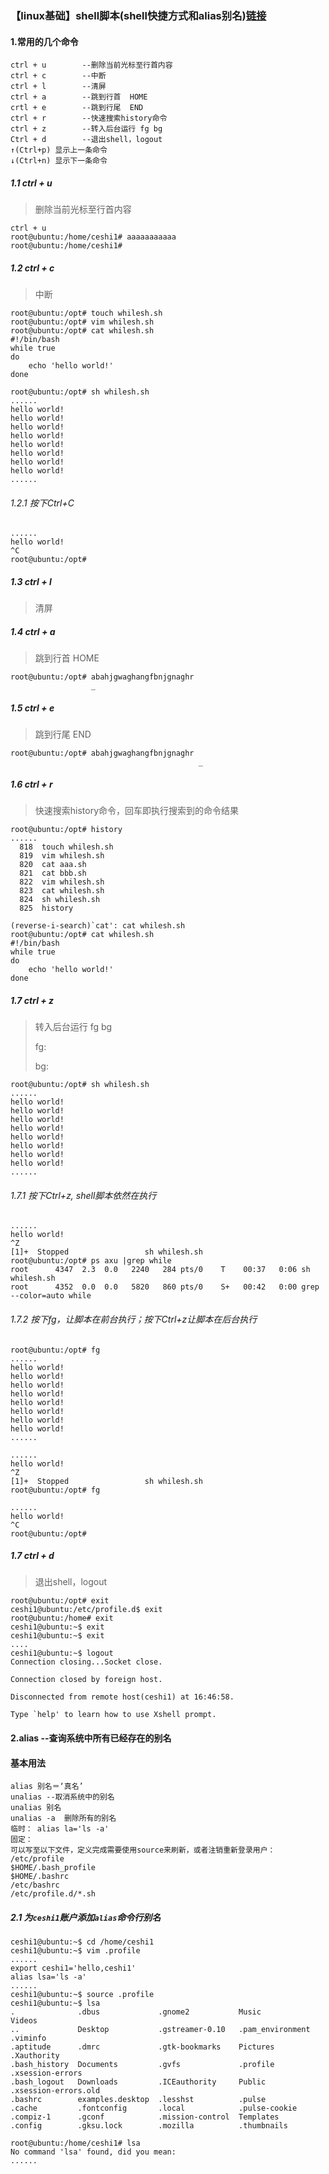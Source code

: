 ### 【linux基础】shell脚本(shell快捷方式和alias别名)[链接](https://www.jianshu.com/p/f3595f7e36bd)

#### 1.常用的几个命令
```
ctrl + u        --删除当前光标至行首内容
ctrl + c        --中断
ctrl + l        --清屏
ctrl + a        --跳到行首  HOME
crtl + e        --跳到行尾  END
ctrl + r        --快速搜索history命令
ctrl + z        --转入后台运行 fg bg
Ctrl + d        --退出shell，logout
↑(Ctrl+p) 显示上一条命令
↓(Ctrl+n) 显示下一条命令
```

##### 1.1 ctrl + u 
> 删除当前光标至行首内容
```
ctrl + u 
root@ubuntu:/home/ceshi1# aaaaaaaaaaa
root@ubuntu:/home/ceshi1# 
```

##### 1.2 ctrl + c
> 中断
```
root@ubuntu:/opt# touch whilesh.sh
root@ubuntu:/opt# vim whilesh.sh
root@ubuntu:/opt# cat whilesh.sh
#!/bin/bash
while true
do
	echo 'hello world!'
done

root@ubuntu:/opt# sh whilesh.sh
......
hello world!
hello world!
hello world!
hello world!
hello world!
hello world!
hello world!
hello world!
......
```

###### 1.2.1  按下Ctrl+C
```
......
hello world!
^C
root@ubuntu:/opt# 
```

##### 1.3 ctrl + l
> 清屏

##### 1.4 ctrl + a 
> 跳到行首  HOME
```
root@ubuntu:/opt# abahjgwaghangfbnjgnaghr
                  _
```

##### 1.5 ctrl + e 
> 跳到行尾  END
```
root@ubuntu:/opt# abahjgwaghangfbnjgnaghr
                                          _
```

##### 1.6 ctrl + r
> 快速搜索history命令，回车即执行搜索到的命令结果
```
root@ubuntu:/opt# history
......
  818  touch whilesh.sh
  819  vim whilesh.sh
  820  cat aaa.sh
  821  cat bbb.sh
  822  vim whilesh.sh
  823  cat whilesh.sh
  824  sh whilesh.sh
  825  history

(reverse-i-search)`cat': cat whilesh.sh
root@ubuntu:/opt# cat whilesh.sh
#!/bin/bash
while true
do
	echo 'hello world!'
done
```

##### 1.7 ctrl + z
> 转入后台运行 fg bg
>
> fg:
> 
> bg:
```
root@ubuntu:/opt# sh whilesh.sh
......
hello world!
hello world!
hello world!
hello world!
hello world!
hello world!
hello world!
hello world!
......
```

###### 1.7.1 按下Ctrl+z, shell脚本依然在执行
```
......
hello world!
^Z
[1]+  Stopped                 sh whilesh.sh
root@ubuntu:/opt# ps axu |grep while
root      4347  2.3  0.0   2240   284 pts/0    T    00:37   0:06 sh whilesh.sh
root      4352  0.0  0.0   5820   860 pts/0    S+   00:42   0:00 grep --color=auto while
```

###### 1.7.2 按下fg，让脚本在前台执行；按下Ctrl+z让脚本在后台执行
```
root@ubuntu:/opt# fg
......
hello world!
hello world!
hello world!
hello world!
hello world!
hello world!
hello world!
hello world!
......

......
hello world!
^Z
[1]+  Stopped                 sh whilesh.sh
root@ubuntu:/opt# fg

...... 
hello world!
^C
root@ubuntu:/opt# 
```

##### 1.7 ctrl + d
> 退出shell，logout
```
root@ubuntu:/opt# exit
ceshi1@ubuntu:/etc/profile.d$ exit
root@ubuntu:/home# exit
ceshi1@ubuntu:~$ exit
ceshi1@ubuntu:~$ exit
....
ceshi1@ubuntu:~$ logout
Connection closing...Socket close.

Connection closed by foreign host.

Disconnected from remote host(ceshi1) at 16:46:58.

Type `help' to learn how to use Xshell prompt.
```

#### 2.alias --查询系统中所有已经存在的别名
#### 基本用法
```
alias 别名＝‘真名’
unalias --取消系统中的别名
unalias 别名
unalias -a  删除所有的别名
临时： alias la='ls -a'
固定：
可以写至以下文件，定义完成需要使用source来刷新，或者注销重新登录用户：
/etc/profile
$HOME/.bash_profile
$HOME/.bashrc
/etc/bashrc
/etc/profile.d/*.sh
```

##### 2.1 为`ceshi1`账户添加`alias`命令行别名
```
ceshi1@ubuntu:~$ cd /home/ceshi1
ceshi1@ubuntu:~$ vim .profile
......
export ceshi1='hello,ceshi1'
alias lsa='ls -a'
......
ceshi1@ubuntu:~$ source .profile
ceshi1@ubuntu:~$ lsa
.              .dbus             .gnome2           Music             Videos
..             Desktop           .gstreamer-0.10   .pam_environment  .viminfo
.aptitude      .dmrc             .gtk-bookmarks    Pictures          .Xauthority
.bash_history  Documents         .gvfs             .profile          .xsession-errors
.bash_logout   Downloads         .ICEauthority     Public            .xsession-errors.old
.bashrc        examples.desktop  .lesshst          .pulse
.cache         .fontconfig       .local            .pulse-cookie
.compiz-1      .gconf            .mission-control  Templates
.config        .gksu.lock        .mozilla          .thumbnails

root@ubuntu:/home/ceshi1# lsa
No command 'lsa' found, did you mean:
......
```